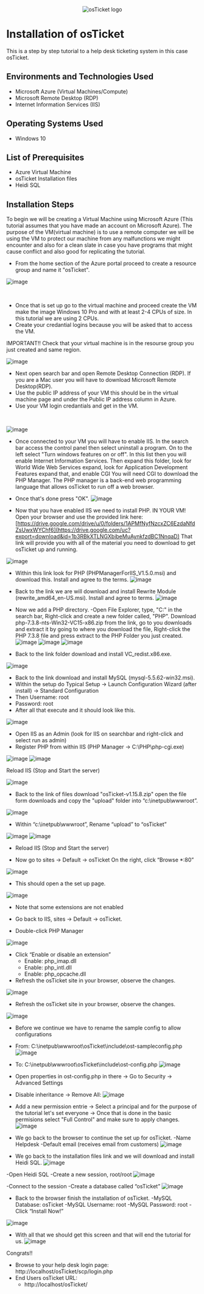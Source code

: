 <p align="center">
<img src="https://i.imgur.com/Clzj7Xs.png" alt="osTicket logo"/>
</p>

<h1>Installation of osTicket</h1>
This is a step by step tutorial to a help desk ticketing system in this case osTicket.<br />

<h2>Environments and Technologies Used</h2>

- Microsoft Azure (Virtual Machines/Compute)
- Microsoft Remote Desktop (RDP)
- Internet Information Services (IIS)

<h2>Operating Systems Used </h2>

- Windows 10</b>

<h2>List of Prerequisites</h2>

- Azure Virtual Machine
- osTicket Installation files
- Heidi SQL

<h2>Installation Steps</h2>

<p>
To begin we will be creating a Virtual Machine using Microsoft Azure (This tutorial assumes that you have made an account on Microsoft Azure). The purpose of the VM(virtual machine) is to use a remote computer we will be using the VM to protect our machine from any malfunctions we might encounter and also for a clean slate in case you have programs that might cause conflict and also good for replicating the tutorial. 

  - From the home section of the Azure portal proceed to create a resource group and name it "osTicket".

![image](https://github.com/user-attachments/assets/67929d78-39f7-4f97-9cb1-2a26ea2e51b3)

</p>
<br />
<p>
  
  - Once that is set up go to the virtual machine and proceed create the VM make the image Windows 10 Pro and with at least 2-4 CPUs of size. In this tutorial we are using 2 CPUs.
  - Create your credantial logins because you will be asked that to access the VM.
  
  IMPORTANT!! Check that your virtual machine is in the resourse group you just created and same region.

  ![image](https://github.com/user-attachments/assets/8d53f2d9-5905-4d66-a15a-cfc836b2dd08)

  
 
  - Next open search bar and open Remote Desktop Connection (RDP). If you are a Mac user you will have to download Microsoft Remote Desktop(RDP).
  - Use the public IP address of your VM this should be in the virtual machine page and under the Public IP address column in Azure.
  - Use your VM login credantials and get in the VM.
</p>
<br />

<p>
  
  ![image](https://github.com/user-attachments/assets/87ee4796-d51c-47de-b868-a146d462c222) 

  - Once connected to your VM you will have to enable IIS. In the search bar access the control panel then select uninstall a program. On to the left select "Turn windows features on or off". In this list then you will enable Internet Information Services. Then expand this folder, look for World Wide Web Services expand, look for Application Development Features expand that, and enable CGI You will need CGI to download the PHP Manager. The PHP manager is a back-end web programming language that allows osTicket to run off a web browser.
  - Once that's done press "OK".
    ![image](https://github.com/user-attachments/assets/34afb486-ba19-43b1-adfe-e8789d87b637)

- Now that you have enabled IIS we need to install PHP. IN YOUR VM! Open your browser and use the provided link here: [https://drive.google.com/drive/u/0/folders/1APMfNyfNzcxZC6EzdaNfdZsUwxWYChf6](https://drive.google.com/uc?export=download&id=1b3RBkXTLNGXbibeMuAynkfzdBC1NnqaD) That link will provide you with all of the material you need to download to get osTicket up and running.

![image](https://github.com/user-attachments/assets/37176619-20cb-44a1-b570-969a36abd366)

  - Within this link look for PHP (PHPManagerForIIS_V1.5.0.msi) and download this. Install and agree to the terms.
![image](https://github.com/user-attachments/assets/ae9564e6-687b-44e8-8d35-7c1fd2c38472)

  - Back to the link we are will download and install Rewrite Module (rewrite_amd64_en-US.msi). Install and agree to terms.
    ![image](https://github.com/user-attachments/assets/28ba50d9-540d-42e6-8be7-6a7a5f294331)
  - Now we add a PHP directory.
-Open File Explorer, type, "C:\" in the search bar, Right-click and create a new folder called, "PHP". Download php-7.3.8-nts-Win32-VC15-x86.zip from the link, go to you downloads and extract it by going to where you download the file, Right-click the PHP 7.3.8 file and press extract to the PHP Folder you just created.
![image](https://github.com/user-attachments/assets/05082449-342a-4dac-84ef-64177161f671)
![image](https://github.com/user-attachments/assets/a051be2b-d42a-403a-a03c-a9250d190e2c)
![image](https://github.com/user-attachments/assets/7e7b3436-f2dd-417f-a888-a590f94bf416)

- Back to the link folder download and install VC_redist.x86.exe.

![image](https://github.com/user-attachments/assets/d0ba1cf6-c29c-4df7-a533-23c5cb18d2ff)

- Back to the link download and install MySQL (mysql-5.5.62-win32.msi).
- Within the setup do Typical Setup -> Launch Configuration Wizard (after install) -> Standard Configuration
- Then Username: root
- Password: root
- After all that execute and it should look like this.

![image](https://github.com/user-attachments/assets/89407f0a-a183-4520-9b48-616534aa8a09)

- Open IIS as an Admin (look for IIS on searchbar and right-click and select run as admin)
- Register PHP from within IIS  (PHP Manager -> C:\PHP\php-cgi.exe)

![image](https://github.com/user-attachments/assets/9a5a0dae-f98b-4d7b-b1d9-87481a47c70d)
![image](https://github.com/user-attachments/assets/eb5a9a43-994e-4fa2-8d05-ea635b716bf0)

Reload IIS (Stop and Start the server)

![image](https://github.com/user-attachments/assets/57d02887-aa7e-44ab-82c4-299f9b8b042e)

- Back to the link of files download "osTicket-v1.15.8.zip" open the file form downloads and copy the "upload" folder into “c:\inetpub\wwwroot”.

![image](https://github.com/user-attachments/assets/95c26b5e-7a2b-453b-a1dc-7d065621478b)

- Within “c:\inetpub\wwwroot”, Rename “upload” to “osTicket”

![image](https://github.com/user-attachments/assets/af376711-8542-4ce0-a10e-785a05514b59)
![image](https://github.com/user-attachments/assets/b604eaed-1c5a-4fb6-81f7-539c5f649f30)

- Reload IIS (Stop and Start the server)

- Now go to sites -> Default -> osTicket
On the right, click “Browse *:80”

![image](https://github.com/user-attachments/assets/a90b4039-e470-460f-8a61-91a0a1bc7d6a)

- This should open a the set up page.

![image](https://github.com/user-attachments/assets/7494b552-e45f-4c06-81ea-0745874aa898)

- Note that some extensions are not enabled

- Go back to IIS, sites -> Default -> osTicket.

- Double-click PHP Manager

![image](https://github.com/user-attachments/assets/3ff34d56-d72e-43e5-9219-5a68a0321b32)

- Click “Enable or disable an extension” 
    - Enable: php_imap.dll
    - Enable: php_intl.dll
    - Enable: php_opcache.dll
- Refresh the osTicket site in your browser, observe the changes.

![image](https://github.com/user-attachments/assets/fc666fc6-aedd-4225-a7dc-d67adabb242f)

- Refresh the osTicket site in your browser, observe the changes.

![image](https://github.com/user-attachments/assets/443d5026-0fe3-4842-a0fc-72de6aab6c65)

- Before we continue we have to rename the sample config to allow configurations
- From: C:\inetpub\wwwroot\osTicket\include\ost-sampleconfig.php
![image](https://github.com/user-attachments/assets/8cb7988d-9aea-427c-a477-bc7a5cebd5ab)

- To: C:\inetpub\wwwroot\osTicket\include\ost-config.php
![image](https://github.com/user-attachments/assets/a5c18430-9dfa-46e1-9156-576c9c4f4c83)

- Open properties in ost-config.php in there -> Go to Security -> Advanced Settings 
- Disable inheritance -> Remove All:
![image](https://github.com/user-attachments/assets/92c47398-ac63-4a10-8233-16e94a6de44e)

- Add a new permission entrie -> Select a principal and for the purpose of the tutorial let's set everyone -> Once that is done in the basic permisions select "Full Control" and make sure to apply changes. 
![image](https://github.com/user-attachments/assets/063c79a0-33db-4647-ae75-2149be6a6955)

- We go back to the browser to continue the set up for osTicket.
   -Name Helpdesk
  -Default email (receives email from customers)
![image](https://github.com/user-attachments/assets/680aa46b-ef62-4f5c-8054-2ad177a1604d)

- We go back to the installation files link and we will download and install Heidi SQL.
![image](https://github.com/user-attachments/assets/2807a127-29be-4eb2-8da9-1cf9969f260f)

-Open Heidi SQL
-Create a new session, root/root
![image](https://github.com/user-attachments/assets/93fc70e6-89c9-4dd2-a11b-d59a77c5ad05)

-Connect to the session
-Create a database called “osTicket”
![image](https://github.com/user-attachments/assets/a968b0d1-f81f-45d7-b42f-de699e82b123)

- Back to the browser finish the installation of osTicket.
-MySQL Database: osTicket
-MySQL Username: root
-MySQL Password: root
-Click “Install Now!”

![image](https://github.com/user-attachments/assets/80fec4e7-7934-48b0-b005-a897db29fd36)

- With all that we should get this screen and that will end the tutorial for us.
![image](https://github.com/user-attachments/assets/9f1b9e11-73ee-480a-b731-191549c0fb65)

Congrats!! 
- Browse to your help desk login page: http://localhost/osTicket/scp/login.php
- End Users osTicket URL:
   - http://localhost/osTicket/ 
